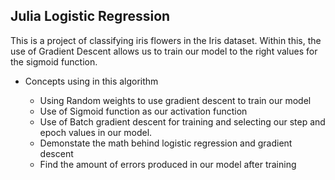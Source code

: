 ## Julia Logistic Regression

This is a project of classifying iris flowers in the Iris dataset. Within this, the use of Gradient Descent allows us to train our model to the right values for the sigmoid function. 
<ul>
<li>Concepts using in this algorithm </li>
<ul>
<li>Using Random weights to use gradient descent to train our model </li>
<li>Use of Sigmoid function as our activation function</li>
<li>Use of Batch gradient descent for training and selecting our step and epoch values in our model.</li>
<li>Demonstate the math behind logistic regression and gradient descent</li>
<li>Find the amount of errors produced in our model after training</li>
</ul>
</ul>


